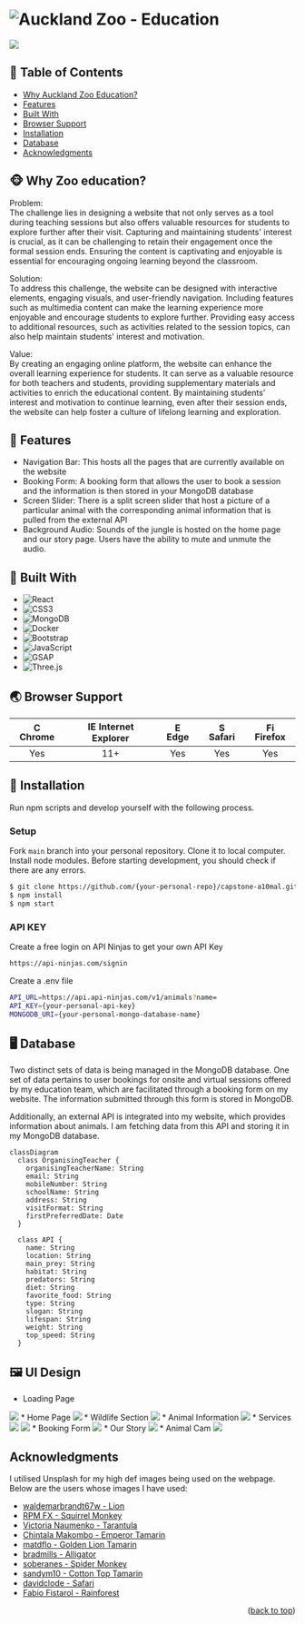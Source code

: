 # ![Auckland Zoo - Education](https://encrypted-tbn0.gstatic.com/images?q=tbn:ANd9GcRfXRzreX7_LssdG8cwtGGW_WY2TVWEYtqZnQkO7TFrkA&s)

> 

<img src="../Documents/Other/homepage.png" />


## 🚩 Table of Contents

- [Why Auckland Zoo Education?](#-why-auckland-zoo-education)
- [Features](#-features)
- [Built With](#-built-with)
- [Browser Support](#-browser-support)
- [Installation](#-installation)
- [Database](#-database)
- [Acknowledgments](#-acknowledgments)


## 🐵 Why Zoo education?

Problem:<br>
The challenge lies in designing a website that not only serves as a tool during teaching sessions but also offers valuable resources for students to explore further after their visit. Capturing and maintaining students' interest is crucial, as it can be challenging to retain their engagement once the formal session ends. Ensuring the content is captivating and enjoyable is essential for encouraging ongoing learning beyond the classroom.<br>

Solution:<br>
To address this challenge, the website can be designed with interactive elements, engaging visuals, and user-friendly navigation. Including features such as multimedia content can make the learning experience more enjoyable and encourage students to explore further. Providing easy access to additional resources, such as activities related to the session topics, can also help maintain students' interest and motivation.<br>

Value:<br>
By creating an engaging online platform, the website can enhance the overall learning experience for students. It can serve as a valuable resource for both teachers and students, providing supplementary materials and activities to enrich the educational content. By maintaining students' interest and motivation to continue learning, even after their session ends, the website can help foster a culture of lifelong learning and exploration.

## 🎨 Features

* Navigation Bar: This hosts all the pages that are currently available on the website
* Booking Form: A booking form that allows the user to book a session and the information is then stored in your MongoDB database
* Screen Slider: There is a split screen slider that host a picture of a particular animal with the corresponding animal information that is pulled from the external API
* Background Audio: Sounds of the jungle is hosted on the home page and our story page. Users have the ability to mute and unmute the audio.

## 🔨 Built With
* ![React](https://img.shields.io/badge/React.js-61DAFB?style=flat-square&logo=react&logoColor=white)
* ![CSS3](https://img.shields.io/badge/CSS3-1572B6?style=flat-square&logo=css3&logoColor=white)
* ![MongoDB](https://img.shields.io/badge/MongoDB-47A248?style=flat-square&logo=mongodb&logoColor=white)
* ![Docker](https://img.shields.io/badge/Docker-2496ED?style=flat-square&logo=docker&logoColor=white)
* ![Bootstrap](https://img.shields.io/badge/Bootstrap-7952B3?style=flat-square&logo=bootstrap&logoColor=white)
* ![JavaScript](https://img.shields.io/badge/JavaScript-F7DF1E?style=flat-square&logo=javascript&logoColor=black)
* ![GSAP](https://img.shields.io/badge/GSAP-88CE02?style=flat-square&logo=greensock&logoColor=white)
* ![Three.js](https://img.shields.io/badge/Three.js-000000?style=flat-square&logo=three.js&logoColor=white)




## 🌏 Browser Support

| <img src="https://user-images.githubusercontent.com/1215767/34348387-a2e64588-ea4d-11e7-8267-a43365103afe.png" alt="Chrome" width="16px" height="16px" /> Chrome | <img src="https://user-images.githubusercontent.com/1215767/34348590-250b3ca2-ea4f-11e7-9efb-da953359321f.png" alt="IE" width="16px" height="16px" /> Internet Explorer | <img src="https://user-images.githubusercontent.com/1215767/34348380-93e77ae8-ea4d-11e7-8696-9a989ddbbbf5.png" alt="Edge" width="16px" height="16px" /> Edge | <img src="https://user-images.githubusercontent.com/1215767/34348394-a981f892-ea4d-11e7-9156-d128d58386b9.png" alt="Safari" width="16px" height="16px" /> Safari | <img src="https://user-images.githubusercontent.com/1215767/34348383-9e7ed492-ea4d-11e7-910c-03b39d52f496.png" alt="Firefox" width="16px" height="16px" /> Firefox |
| :---------: | :---------: | :---------: | :---------: | :---------: |
| Yes | 11+ | Yes | Yes | Yes |


## 🔧 Installation

Run npm scripts and develop yourself with the following process.

### Setup

Fork `main` branch into your personal repository. Clone it to local computer. Install node modules. Before starting development, you should check if there are any errors.

```sh
$ git clone https://github.com/{your-personal-repo}/capstone-a10mal.git
$ npm install
$ npm start
```



### API KEY
Create a free login on API Ninjas to get your own API Key
```sh
https://api-ninjas.com/signin
```

Create a .env file
```sh
API_URL=https://api.api-ninjas.com/v1/animals?name=
API_KEY={your-personal-api-key}
MONGODB_URI={your-personal-mongo-database-name}
```


## 🖥️ Database

Two distinct sets of data is being managed in the MongoDB database. One set of data pertains to user bookings for onsite and virtual sessions offered by my education team, which are facilitated through a booking form on my website. The information submitted through this form is stored in MongoDB.

Additionally, an external API is integrated into my website, which provides information about animals. I am fetching data from this API and storing it in my MongoDB database. 


```mermaid
classDiagram
  class OrganisingTeacher {
    organisingTeacherName: String
    email: String
    mobileNumber: String
    schoolName: String
    address: String
    visitFormat: String
    firstPreferredDate: Date
  }

  class API {
    name: String
    location: String
    main_prey: String
    habitat: String
    predators: String
    diet: String
    favorite_food: String
    type: String
    slogan: String
    lifespan: String
    weight: String
    top_speed: String
  }
```

## 🖼️ UI Design
* Loading Page
<img src="../Documents/Other/loadingPage.png" />
* Home Page
<img src="../Documents/Other/homepage.png" />
* Wildlife Section
<img src="../Documents/Other/wildlifePage.png" />
* Animal Information
<img src="../Documents/Other/animalInfo.png" />
* Services
<img src="../Documents/Other/services2.png" />
<img src="../Documents/Other/services.png" />
* Booking Form
<img src="../Documents/Other/bookingForm.png" />
* Our Story
<img src="../Documents/Other/ourStory.png" />
* Animal Cam
<img src="../Documents/Other/animalCam.png" />


## Acknowledgments
I utilised Unsplash for my high def images being used on the webpage. Below are the users whose images I have used:

* [waldemarbrandt67w - Lion](https://unsplash.com/photos/a-large-lion-sitting-on-top-of-a-rock-YOowNEyHIR0)
* [RPM FX - Squirrel Monkey](https://unsplash.com/photos/a-monkey-sitting-on-top-of-a-rope-10P7e_6e3VM)
* [Victoria Naumenko - Tarantula](https://unsplash.com/photos/brown-and-black-spider-on-gray-surface-juNFkPiHkHE)
* [Chintala Makombo - Emperor Tamarin](https://unsplash.com/photos/black-and-white-monkey-in-close-up-photography-TJK4DZC20Xc)
* [matdflo - Golden Lion Tamarin](https://unsplash.com/photos/brown-furry-monkey-on-branch-5uIkDWUQ8io)
* [bradmills - Alligator](https://unsplash.com/photos/crocodile-on-body-of-water-during-daytime-HfZxgmEntHs)
* [soberanes - Spider Monkey](https://unsplash.com/photos/black-monkey-sitting-on-tree-slab-2Ievc7BjuI4)
* [sandym10 - Cotton Top Tamarin](https://unsplash.com/photos/white-and-brown-monkey-sitting-on-the-tree-branch-RwyPpzbJuck)
* [davidclode - Safari](https://unsplash.com/photos/green-leaf-trees-92MgFhlWD-8)
* [Fabio Fistarol - Rainforest](https://unsplash.com/photos/green-trees-under-white-sky-during-daytime-adLo80F_9P0)

<p align="right">(<a href="#readme-top">back to top</a>)</p>
